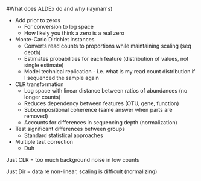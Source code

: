 #What does ALDEx do and why (layman's)
- Add prior to zeros
    - For conversion to log space
    - How likely you think a zero is a real zero
- Monte-Carlo Dirichlet instances
    - Converts read counts to proportions while maintaining scaling (seq depth)
    - Estimates probabilities for each feature (distribution of values, not single estimate)
    - Model technical replication - i.e. what is my read count distribution if I sequenced the sample again
- CLR transformation
    - Log space with linear distance between ratios of abundances (no longer counts)
    - Reduces dependency between features (OTU, gene, function)
    - Subcompositional coherence (same answer when parts are removed)
    - Accounts for differences in sequencing depth (normalization)
- Test significant differences between groups
    - Standard statistical approaches
- Multiple test correction
    - Duh


Just CLR = too much background noise in low counts

Just Dir = data re non-linear, scaling is difficult (normalizing)
